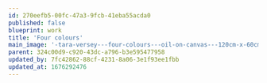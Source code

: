 ```yaml
---
id: 270eefb5-00fc-47a3-9fcb-41eba55acda0
published: false
blueprint: work
title: 'Four colours'
main_image: '-tara-versey---four-colours---oil-on-canvas---120cm-x-60cm-x-4cm--2022---3,500.jpg'
parent: 324c00d9-c920-43dc-a796-b3e595477958
updated_by: 7fc42862-88cf-4231-8a06-3e1f93ee1fbb
updated_at: 1676292476
---
```

